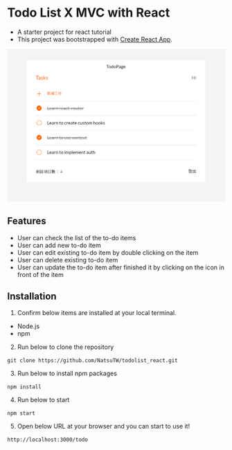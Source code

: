 # Todo List X MVC with React

- A starter project for react tutorial
- This project was bootstrapped with [Create React App](https://github.com/facebook/create-react-app).

![index page](/public/image/todo_page_image.png)

## Features
- User can check the list of the to-do items
- User can add new to-do item
- User can edit existing to-do item by double clicking on the item
- User can delete existing to-do item
- User can update the to-do item after finished it by clicking on the icon in front of the item

## Installation
1. Confirm below items are installed at your local terminal.
  - Node.js
  - npm

2. Run below to clone the repository

```
git clone https://github.com/NatsuTW/todolist_react.git
```

3. Run below to install npm packages

```
npm install
```

4. Run below to start

```
npm start
```

5. Open below URL at your browser and you can start to use it!

```
http://localhost:3000/todo
```